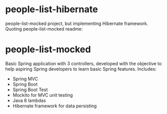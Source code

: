 # people-list-hibernate
people-list-mocked project, but implementing Hibernate framework.
Quoting people-list-mocked readme:

# people-list-mocked
Basic Spring application with 3 controllers, developed with the objective to help aspiring Spring developers to learn basic Spring features.
Includes:
- Spring MVC
- Spring Boot
- Spring Boot Test
- Mockito for MVC unit testing
- Java 8 lambdas
- Hibernate framework for data persisting
